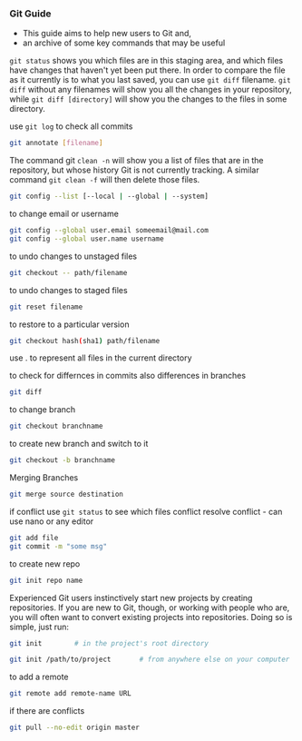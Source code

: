 ### Git Guide
* This guide aims to help new users to Git and,
* an archive of some key commands that may be useful

`git status` shows you which files are in this staging area, and which files have changes that haven't yet been put there. In order to compare the file as it currently is to what you last saved, you can use `git diff` filename. `git diff` without any filenames will show you all the changes in your repository, while `git diff [directory]` will show you the changes to the files in some directory.

use `git log` to check all commits
```bash
git annotate [filename]
```

The command git `clean -n` will show you a list of files that are in the repository, but whose history Git is not currently tracking. A similar command `git clean -f` will then delete those files.

```bash
git config --list [--local | --global | --system]
```

to change email or username
```bash
git config --global user.email someemail@mail.com
git config --global user.name username
```

to undo changes to unstaged files
```bash
git checkout -- path/filename 
```

to undo changes to staged files
```bash
git reset filename
```

to restore to a particular version
```bash
git checkout hash(sha1) path/filename
```

use . to represent all files in the current directory

to check for differnces in commits also differences in branches
```bash
git diff 
```

to change branch
```bash
git checkout branchname
```

to create new branch and switch to it
```bash 
git checkout -b branchname
```

Merging Branches
```bash
git merge source destination
```

if conflict
use `git status` to see which files conflict
resolve conflict - can use nano or any editor
```bash
git add file
git commit -m "some msg"
```

to create new repo
```bash
git init repo name
```

Experienced Git users instinctively start new projects by creating repositories. If you are new to Git, though, or working with people who are, you will often want to convert existing projects into repositories. Doing so is simple, just run:

```bash
git init 		# in the project's root directory
```

```bash
git init /path/to/project 		# from anywhere else on your computer
```

to add a remote
```bash
git remote add remote-name URL
```

if there are conflicts
```bash
git pull --no-edit origin master
```